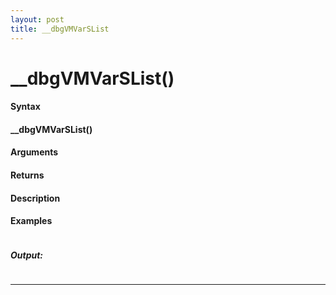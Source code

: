 ```yaml
---
layout: post
title: __dbgVMVarSList
---
```


# __dbgVMVarSList()


#### Syntax

#### __dbgVMVarSList()

#### Arguments

#### Returns

#### Description

#### Examples

```

```

##### Output:

```

```

---